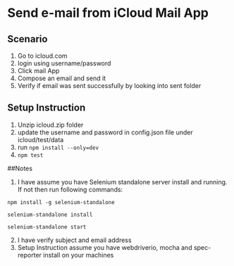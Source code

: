 # Send e-mail from iCloud Mail App

## Scenario
1. Go to icloud.com
2. login using username/password
2. Click mail App
3. Compose an email and send it
4. Verify if email was sent successfully by looking into sent folder


## Setup Instruction
1. Unzip icloud.zip folder
2. update the username and password in config.json file under icloud/test/data
3. run `npm install --only=dev`
4. `npm test`

##Notes

1. I have assume you have Selenium standalone server install and running. If not then run following commands:

 `npm install -g selenium-standalone`

 `selenium-standalone install`

 `selenium-standalone start`
 
2. I have verify subject and email address
3. Setup Instruction assume you have webdriverio, mocha and spec-reporter install on your machines
